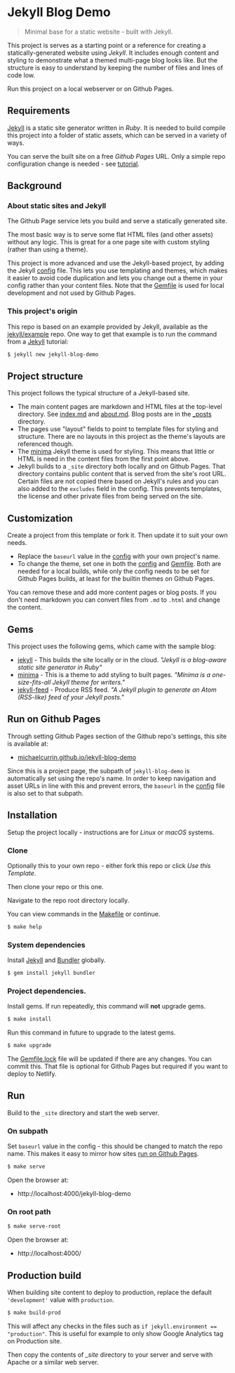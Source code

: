 # Jekyll Blog Demo
> Minimal base for a static website - built with Jekyll.

This project is serves as a starting point or a reference for creating a statically-generated website using _Jekyll_. It includes enough content and styling to demonstrate what a themed multi-page blog looks like. But the structure is easy to understand by keeping the number of files and lines of code low.

Run this project on a local webserver or on Github Pages.

## Requirements

[Jekyll](https://jekyllrb.com/) is a static site generator written in _Ruby_. It is needed to build compile this project into a folder of static assets, which can be served in a variety of ways.

You can serve the built site on a free _Github Pages_ URL. Only a simple repo configuration change is needed - see [tutorial](https://help.github.com/en/github/working-with-github-pages/configuring-a-publishing-source-for-your-github-pages-site).

## Background

### About static sites and Jekyll

The Github Page service lets you build and serve a statically generated site.

The most basic way is to serve some flat HTML files (and other assets) without any logic. This is great for a one page site with custom styling (rather than using a theme).

This project is more advanced and use the Jekyll-based project, by adding the Jekyll [config](/_config.yml) file. This lets you use templating and themes, which makes it easier to avoid code duplication and lets you change out a theme in your config rather than your content files. Note that the [Gemfile](/Gemfile) is used for local development and not used by Github Pages.

### This project's origin

This repo is based on an example provided by Jekyll, available as the [jekyll/example](https://github.com/jekyll/example) repo. One way to get that example is to run the command from a [Jekyll](https://jekyllrb.com/) tutorial:

```bash
$ jekyll new jekyll-blog-demo
```

## Project structure

This project follows the typical structure of a Jekyll-based site.

- The main content pages are markdown and HTML files at the top-level directory. See [index.md](/index.md) and [about.md](./about.md). Blog posts are in the [_posts](/_posts) directory.
- The pages use "layout" fields to point to template files for styling and structure. There are no layouts in this project as the  theme's layouts are referenced though.
- The [minima](https://github.com/jekyll/minima) Jekyll theme is used for styling. This means that little or HTML is need in the content files from the first point above.
- Jekyll builds to a `_site` directory both locally and on Github Pages. That directory contains public content that is served from the site's root URL. Certain files are not copied there based on Jekyll's rules and you can also added to the `excludes` field in the config. This prevents templates, the license and other private files from being served on the site.


## Customization

Create a project from this template or fork it. Then update it to suit your own needs.

- Replace the `baseurl` value in the [config](/_config.yml) with your own project's name.
- To change the theme, set one in both the [config](/_config.yml) and [Gemfile](/Gemfile). Both are needed for a local builds, while only the config needs to be set for Github Pages builds, at least for the builtin themes on Github Pages.

You can remove these and add more content pages or blog posts. If you don't need markdown you can convert files from `.md` to `.html` and change the content.


## Gems

This project uses the following gems, which came with the sample blog:

- [jekyll](https://github.com/jekyll/jekyll) - This builds the site locally or in the cloud. _"Jekyll is a blog-aware static site generator in Ruby"_
- [minima](https://github.com/jekyll/minima) - This is a theme to add styling to built pages. _"Minima is a one-size-fits-all Jekyll theme for writers."_
- [jekyll-feed](https://github.com/jekyll/jekyll-feed) - Produce RSS feed. _"A Jekyll plugin to generate an Atom (RSS-like) feed of your Jekyll posts."_


## Run on Github Pages

Through setting Github Pages section of the Github repo's settings, this site is available at:

- [michaelcurrin.github.io/jekyll-blog-demo](https://michaelcurrin.github.io/jekyll-blog-demo)

Since this is a project page, the subpath of `jekyll-blog-demo` is automatically set using the repo's name. In order to keep navigation and asset URLs in line with this and prevent errors, the `baseurl` in the [config](_config.yml) file is also set to that subpath.


## Installation

Setup the project locally - instructions are for _Linux_ or _macOS_ systems.

### Clone

Optionally this to your own repo - either fork this repo or click _Use this Template_.

Then clone your repo or this one.

Navigate to the repo root directory locally.

You can view commands in the [Makefile](./Makefile) or continue.

```bash
$ make help
```

### System dependencies

Install [Jekyll](https://jekyllrb.com/) and [Bundler](https://bundler.io/) globally.

```bash
$ gem install jekyll bundler
```

### Project dependencies.

Install gems. If run repeatedly, this command will **not** upgrade gems.

```bash
$ make install
```

Run this command in future to upgrade to the latest gems.

```bash
$ make upgrade
```

The [Gemfile.lock](/Gemfile.lock) file will be updated if there are any changes. You can commit this. That file is optional for Github Pages but required if you want to deploy to Netlify.

## Run

Build to the `_site` directory and start the web server.

### On subpath

Set `baseurl` value in the config - this should be changed to match the repo name. This makes it easy to mirror how sites [run on Github Pages](#run-on-github-pages).

```bash
$ make serve
```

Open the browser at:

- http://localhost:4000/jekyll-blog-demo


### On root path

```bash
$ make serve-root
```

Open the browser at:

- http://localhost:4000/


## Production build

When building site content to deploy to production, replace the default `'development'` value with `production`.

```bash
$ make build-prod
```

This will affect any checks in the files such as `if jekyll.environment == "production"`. This is useful for example to only show Google Analytics tag on Production site.

Then copy the contents of *_site* directory to your server and serve with Apache or a similar web server.
